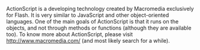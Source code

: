 ActionScript is a developing technology created by Macromedia exclusively for Flash. It is very similar to JavaScript and other object-oriented languages.
One of the main goals of ActionScript is that it runs on the objects, and not through methods or functions (although they are available too). To know more about ActionScript, please visit http://www.macromedia.com/ (and most likely search for a while).
